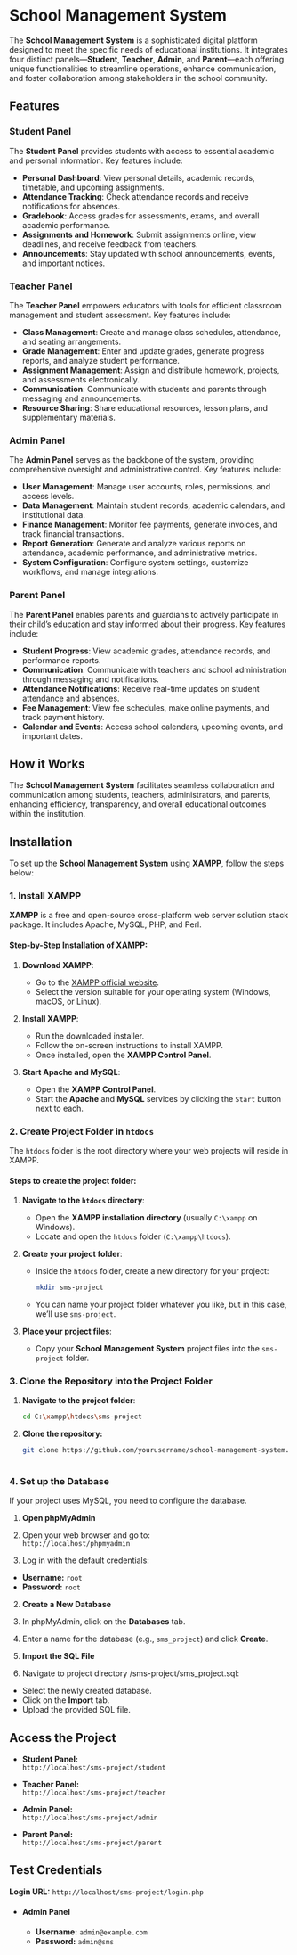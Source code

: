 # School Management System

The **School Management System** is a sophisticated digital platform designed to meet the specific needs of educational institutions. It integrates four distinct panels—**Student**, **Teacher**, **Admin**, and **Parent**—each offering unique functionalities to streamline operations, enhance communication, and foster collaboration among stakeholders in the school community.

## Features

### Student Panel 

The **Student Panel** provides students with access to essential academic and personal information. Key features include:

- **Personal Dashboard**: View personal details, academic records, timetable, and upcoming assignments.
- **Attendance Tracking**: Check attendance records and receive notifications for absences.
- **Gradebook**: Access grades for assessments, exams, and overall academic performance.
- **Assignments and Homework**: Submit assignments online, view deadlines, and receive feedback from teachers.
- **Announcements**: Stay updated with school announcements, events, and important notices.

### Teacher Panel

The **Teacher Panel** empowers educators with tools for efficient classroom management and student assessment. Key features include:

- **Class Management**: Create and manage class schedules, attendance, and seating arrangements.
- **Grade Management**: Enter and update grades, generate progress reports, and analyze student performance.
- **Assignment Management**: Assign and distribute homework, projects, and assessments electronically.
- **Communication**: Communicate with students and parents through messaging and announcements.
- **Resource Sharing**: Share educational resources, lesson plans, and supplementary materials.

### Admin Panel

The **Admin Panel** serves as the backbone of the system, providing comprehensive oversight and administrative control. Key features include:

- **User Management**: Manage user accounts, roles, permissions, and access levels.
- **Data Management**: Maintain student records, academic calendars, and institutional data.
- **Finance Management**: Monitor fee payments, generate invoices, and track financial transactions.
- **Report Generation**: Generate and analyze various reports on attendance, academic performance, and administrative metrics.
- **System Configuration**: Configure system settings, customize workflows, and manage integrations.

### Parent Panel

The **Parent Panel** enables parents and guardians to actively participate in their child’s education and stay informed about their progress. Key features include:

- **Student Progress**: View academic grades, attendance records, and performance reports.
- **Communication**: Communicate with teachers and school administration through messaging and notifications.
- **Attendance Notifications**: Receive real-time updates on student attendance and absences.
- **Fee Management**: View fee schedules, make online payments, and track payment history.
- **Calendar and Events**: Access school calendars, upcoming events, and important dates.

## How it Works

The **School Management System** facilitates seamless collaboration and communication among students, teachers, administrators, and parents, enhancing efficiency, transparency, and overall educational outcomes within the institution.

## Installation

To set up the **School Management System** using **XAMPP**, follow the steps below:

### 1. Install XAMPP

**XAMPP** is a free and open-source cross-platform web server solution stack package. It includes Apache, MySQL, PHP, and Perl.

#### Step-by-Step Installation of XAMPP:

1. **Download XAMPP**:
   - Go to the [XAMPP official website](https://www.apachefriends.org/download.html).
   - Select the version suitable for your operating system (Windows, macOS, or Linux).

2. **Install XAMPP**:
   - Run the downloaded installer.
   - Follow the on-screen instructions to install XAMPP.
   - Once installed, open the **XAMPP Control Panel**.

3. **Start Apache and MySQL**:
   - Open the **XAMPP Control Panel**.
   - Start the **Apache** and **MySQL** services by clicking the `Start` button next to each.

### 2. Create Project Folder in `htdocs`

The `htdocs` folder is the root directory where your web projects will reside in XAMPP.

#### Steps to create the project folder:

1. **Navigate to the `htdocs` directory**:
   - Open the **XAMPP installation directory** (usually `C:\xampp` on Windows).
   - Locate and open the `htdocs` folder (`C:\xampp\htdocs`).

2. **Create your project folder**:
   - Inside the `htdocs` folder, create a new directory for your project:
     ```bash
     mkdir sms-project
     ```
   - You can name your project folder whatever you like, but in this case, we’ll use `sms-project`.

3. **Place your project files**:
   - Copy your **School Management System** project files into the `sms-project` folder.
### 3. Clone the Repository into the Project Folder

1. **Navigate to the project folder**:
   ```bash
   cd C:\xampp\htdocs\sms-project
3. **Clone the repository:**

   ```bash
   git clone https://github.com/yourusername/school-management-system.git .
  
### 4. Set up the Database 

If your project uses MySQL, you need to configure the database.

1. **Open phpMyAdmin**
  1. Open your web browser and go to:  
     `http://localhost/phpmyadmin`
  
  2. Log in with the default credentials:  
   - **Username:** `root`  
   - **Password:** `root`

2. **Create a New Database**
  1. In phpMyAdmin, click on the **Databases** tab.
  2. Enter a name for the database (e.g., `sms_project`) and click **Create**.

3. **Import the SQL File**
  1. Navigate to project directory /sms-project/sms_project.sql:
   - Select the newly created database.
   - Click on the **Import** tab.
   - Upload the provided SQL file.

## Access the Project

- **Student Panel:**  
  `http://localhost/sms-project/student`

- **Teacher Panel:**  
  `http://localhost/sms-project/teacher`

- **Admin Panel:**  
  `http://localhost/sms-project/admin`

- **Parent Panel:**  
  `http://localhost/sms-project/parent`

## Test Credentials
**Login URL:** `http://localhost/sms-project/login.php`
- #### Admin Panel
  
  - **Username:** `admin@example.com`  
  - **Password:** `admin@sms`

